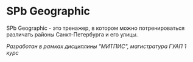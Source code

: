 # SPb Geographic

SPb Geographic - это тренажер, в котором можно потренироваться различать районы Санкт-Петербурга и его улицы. 

*Разработан в рамках дисциплины "МИТПИС", магистратура ГУАП 1 курс*
